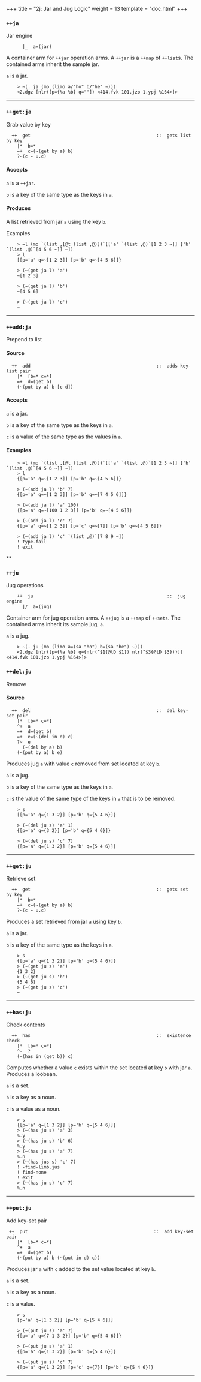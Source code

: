 +++
title = "2j: Jar and Jug Logic"
weight = 13
template = "doc.html"
+++

### `++ja`

Jar engine

```hoon
      |_  a=(jar)
```

A container arm for `++jar` operation arms. A `++jar` is a `++map` of
`++list`s. The contained arms inherit the sample jar.

`a` is a jar.

```
    > ~(. ja (mo (limo a/"ho" b/"he" ~)))
    <2.dgz [nlr([p={%a %b} q=""]) <414.fvk 101.jzo 1.ypj %164>]>
```

---
### `++get:ja`

Grab value by key

```hoon
  ++  get                                               ::  gets list by key
    |*  b=*
    =+  c=(~(get by a) b)
    ?~(c ~ u.c)
```

#### Accepts

`a` is a `++jar`.

`b` is a key of the same type as the keys in `a`.

#### Produces

A list retrieved from jar `a` using the key `b`.

Examples

```
    > =l (mo `(list ,[@t (list ,@)])`[['a' `(list ,@)`[1 2 3 ~]] ['b' `(list ,@)`[4 5 6 ~]] ~])
    > l
    [[p='a' q=~[1 2 3]] [p='b' q=~[4 5 6]]}

    > (~(get ja l) 'a')
    ~[1 2 3]

    > (~(get ja l) 'b')
    ~[4 5 6]

    > (~(get ja l) 'c')
    ~
```

---
### `++add:ja`

Prepend to list

#### Source

```hoon
  ++  add                                               ::  adds key-list pair
    |*  [b=* c=*]
    =+  d=(get b)
    (~(put by a) b [c d])
```

#### Accepts

`a` is a jar.

`b` is a key of the same type as the keys in `a`.

`c` is a value of the same type as the values in `a`.

#### Examples

```
    > =l (mo `(list ,[@t (list ,@)])`[['a' `(list ,@)`[1 2 3 ~]] ['b' `(list ,@)`[4 5 6 ~]] ~])
    > l
    {[p='a' q=~[1 2 3]] [p='b' q=~[4 5 6]]}

    > (~(add ja l) 'b' 7)
    {[p='a' q=~[1 2 3]] [p='b' q=~[7 4 5 6]]}

    > (~(add ja l) 'a' 100)
    {[p='a' q=~[100 1 2 3]] [p='b' q=~[4 5 6]]}

    > (~(add ja l) 'c' 7)
    {[p='a' q=~[1 2 3]] [p='c' q=~[7]] [p='b' q=~[4 5 6]]}

    > (~(add ja l) 'c' `(list ,@)`[7 8 9 ~])
    ! type-fail
    ! exit
```

**
### `++ju`

Jug operations

```hoon
    ++  ju                                                  ::  jug engine
      |/  a=(jug)
```

Container arm for jug operation arms. A `++jug` is a `++map` of
`++sets`. The contained arms inherit its sample jug, `a`.

`a` is a jug.

```
    > ~(. ju (mo (limo a=(sa "ho") b=(sa "he") ~)))
    <2.dgz [nlr([p={%a %b} q={nlr(^$1{@tD $1}) nlr(^$3{@tD $3})}]) <414.fvk 101.jzo 1.ypj %164>]>
```

### `++del:ju`

Remove


#### Source

```hoon
  ++  del                                               ::  del key-set pair
    |*  [b=* c=*]
    ^+  a
    =+  d=(get b)
    =+  e=(~(del in d) c)
    ?~  e
      (~(del by a) b)
    (~(put by a) b e)
```

Produces jug `a` with value `c` removed from set located at key `b`.

`a` is a jug.

`b` is a key of the same type as the keys in `a`.

`c` is the value of the same type of the keys in `a` that is to be
removed.

```
    > s
    [[p='a' q={1 3 2}] [p='b' q={5 4 6}]}

    > (~(del ju s) 'a' 1)
    {[p='a' q={3 2}] [p='b' q={5 4 6}]}

    > (~(del ju s) 'c' 7)
    {[p='a' q={1 3 2}] [p='b' q={5 4 6}]}
```

---

### `++get:ju`

Retrieve set

```hoon
  ++  get                                               ::  gets set by key
    |*  b=*
    =+  c=(~(get by a) b)
    ?~(c ~ u.c)
```

Produces a set retrieved from jar `a` using key `b`.

`a` is a jar.

`b` is a key of the same type as the keys in `a`.

```
    > s
    {[p='a' q={1 3 2}] [p='b' q={5 4 6}]}
    > (~(get ju s) 'a')
    {1 3 2}
    > (~(get ju s) 'b')
    {5 4 6}
    > (~(get ju s) 'c')
    ~
```

---
### `++has:ju`

Check contents

```hoon
  ++  has                                               ::  existence check
    |*  [b=* c=*]
    ^-  ?
    (~(has in (get b)) c)
```

Computes whether a value `c` exists within the set located at key `b`
with jar `a`. Produces a loobean.

`a` is a set.

`b` is a key as a noun.

`c` is a value as a noun.

```
    > s
    {[p='a' q={1 3 2}] [p='b' q={5 4 6}]}
    > (~(has ju s) 'a' 3)
    %.y
    > (~(has ju s) 'b' 6)
    %.y
    > (~(has ju s) 'a' 7)
    %.n
    > (~(has jus s) 'c' 7)
    ! -find-limb.jus
    ! find-none
    ! exit
    > (~(has ju s) 'c' 7)
    %.n
```
---

### `++put:ju`

Add key-set pair

```hoon
 ++  put                                               ::  add key-set pair
    |*  [b=* c=*]
    ^+  a
    =+  d=(get b)
    (~(put by a) b (~(put in d) c))
```

Produces jar `a` with `c` added to the set value located at key `b`.

`a` is a set.

`b` is a key as a noun.

`c` is a value.

```
    > s
    [p='a' q=[1 3 2]] [p='b' q=[5 4 6]]]

    > (~(put ju s) 'a' 7)
    {[p='a' q={7 1 3 2}] [p='b' q={5 4 6}]}

    > (~(put ju s) 'a' 1)
    {[p='a' q={1 3 2}] [p='b' q={5 4 6}]}

    > (~(put ju s) 'c' 7)
    {[p='a' q={1 3 2}] [p='c' q={7}] [p='b' q={5 4 6}]}
```


---
